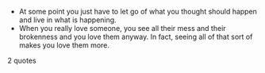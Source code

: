  - At some point you just have to let go of what you thought should happen and live in what is happening.
 - When you really love someone, you see all their mess and their brokenness and you love them anyway. In fact, seeing all of that sort of makes you love them more.

2 quotes
